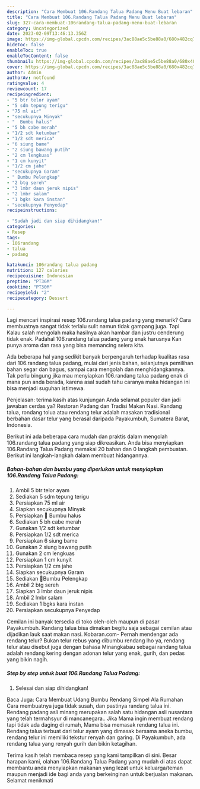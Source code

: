 ```yaml
---
description: "Cara Membuat 106.Randang Talua Padang Menu Buat lebaran"
title: "Cara Membuat 106.Randang Talua Padang Menu Buat lebaran"
slug: 327-cara-membuat-106randang-talua-padang-menu-buat-lebaran
category: Uncategorized
date: 2023-02-09T13:46:13.356Z
image: https://img-global.cpcdn.com/recipes/3ac88ae5c5be88a0/680x482cq70/106randang-talua-padang-foto-resep-utama.jpg
hideToc: false
enableToc: true
enableTocContent: false
thumbnail: https://img-global.cpcdn.com/recipes/3ac88ae5c5be88a0/680x482cq70/106randang-talua-padang-foto-resep-utama.jpg
cover: https://img-global.cpcdn.com/recipes/3ac88ae5c5be88a0/680x482cq70/106randang-talua-padang-foto-resep-utama.jpg
author: Admin
authorAv: notfound
ratingvalue: 4
reviewcount: 17
recipeingredient:
- "5 btr telor ayam"
- "5 sdm tepung terigu"
- "75 ml air"
- "secukupnya Minyak"
- "  Bumbu halus"
- "5 bh cabe merah"
- "1/2 sdt ketumbar"
- "1/2 sdt merica"
- "6 siung bame"
- "2 siung bawang putih"
- "2 cm lengkuas"
- "1 cm kunyit"
- "1/2 cm jahe"
- "secukupnya Garam"
- " Bumbu Pelengkap"
- "2 btg sereh"
- "3 lmbr daun jeruk nipis"
- "2 lmbr salam"
- "1 bgks kara instan"
- "secukupnya Penyedap"
recipeinstructions:

- "Sudah jadi dan siap dihidangkan!"
categories:
- Resep
tags:
- 106randang
- talua
- padang

katakunci: 106randang talua padang 
nutrition: 127 calories
recipecuisine: Indonesian
preptime: "PT36M"
cooktime: "PT30M"
recipeyield: "2"
recipecategory: Dessert

---
```



Lagi mencari inspirasi resep 106.randang talua padang yang menarik? Cara membuatnya sangat tidak terlalu sulit namun tidak gampang juga. Tapi Kalau salah mengolah maka hasilnya akan hambar dan justru cenderung tidak enak. Padahal 106.randang talua padang yang enak harusnya Kan punya aroma dan rasa yang bisa memancing selera kita.


Ada beberapa hal yang sedikit banyak berpengaruh terhadap kualitas rasa dari 106.randang talua padang, mulai dari jenis bahan, selanjutnya pemilihan bahan segar dan bagus, sampai cara mengolah dan menghidangkannya. Tak perlu bingung jika mau menyiapkan 106.randang talua padang enak di mana pun anda berada, karena asal sudah tahu caranya maka hidangan ini bisa menjadi suguhan istimewa.

Penjelasan: terima kasih atas kunjungan Anda selamat populer dan jadi jawaban cerdas ya? Restoran Padang dan Tradisi Makan Nasi. Randang talua, rondang tolua atau rendang telur adalah masakan tradisional berbahan dasar telur yang berasal daripada Payakumbuh, Sumatera Barat, Indonesia.


Berikut ini ada beberapa cara mudah dan praktis dalam mengolah 106.randang talua padang yang siap dikreasikan. Anda bisa menyiapkan 106.Randang Talua Padang memakai 20 bahan dan 0 langkah pembuatan. Berikut ini langkah-langkah dalam membuat hidangannya.

<!--inarticleads1-->

##### Bahan-bahan dan bumbu yang diperlukan untuk menyiapkan 106.Randang Talua Padang:

1. Ambil 5 btr telor ayam
1. Sediakan 5 sdm tepung terigu
1. Persiapkan 75 ml air
1. Siapkan secukupnya Minyak
1. Persiapkan  🌈 Bumbu halus
1. Sediakan 5 bh cabe merah
1. Gunakan 1/2 sdt ketumbar
1. Persiapkan 1/2 sdt merica
1. Persiapkan 6 siung bame
1. Gunakan 2 siung bawang putih
1. Gunakan 2 cm lengkuas
1. Persiapkan 1 cm kunyit
1. Persiapkan 1/2 cm jahe
1. Siapkan secukupnya Garam
1. Sediakan  🌈Bumbu Pelengkap
1. Ambil 2 btg sereh
1. Siapkan 3 lmbr daun jeruk nipis
1. Ambil 2 lmbr salam
1. Sediakan 1 bgks kara instan
1. Persiapkan secukupnya Penyedap


Cemilan ini banyak tersedia di toko oleh-oleh maupun di pasar Payakumbuh. Randang talua bisa dimakan begitu saja sebagai cemilan atau dijadikan lauk saat makan nasi. Kobaran.com- Pernah mendengar ada rendang telur? Bukan telur rebus yang dibumbu rendang lho ya, rendang telur atau disebut juga dengan bahasa Minangkabau sebagai randang talua adalah rendang kering dengan adonan telur yang enak, gurih, dan pedas yang bikin nagih. 

<!--inarticleads2-->

##### Step by step untuk buat 106.Randang Talua Padang:


1. Selesai dan siap dihidangkan!

Baca Juga: Cara Membuat Udang Bumbu Rendang Simpel Ala Rumahan Cara membuatnya juga tidak susah, dan pastinya randang talua ini. Rendang padang asli minang merupakan salah satu hidangan asli nusantara yang telah termahsyur di mancanegara.. Jika Mama ingin membuat rendang tapi tidak ada daging di rumah, Mama bisa memasak rendang talua ini. Rendang talua terbuat dari telur ayam yang dimasak bersama aneka bumbu, rendang telur ini memiliki tekstur renyah dan garing. Di Payakumbuh, ada rendang talua yang renyah gurih dan bikin ketagihan. 

Terima kasih telah membaca resep yang kami tampilkan di sini. Besar harapan kami, olahan 106.Randang Talua Padang yang mudah di atas dapat membantu anda menyiapkan makanan yang lezat untuk keluarga/teman maupun menjadi ide bagi anda yang berkeinginan untuk berjualan makanan. Selamat menikmati
